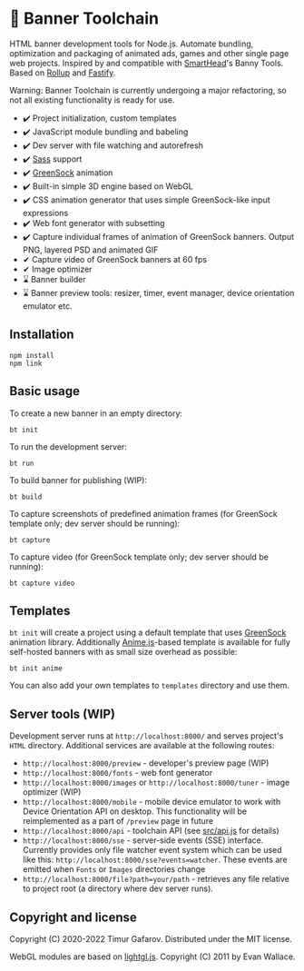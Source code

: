# 🧰 Banner Toolchain
HTML banner development tools for Node.js. Automate bundling, optimization and packaging of animated ads, games and other single page web projects. Inspired by and compatible with [SmartHead](https://github.com/smarthead)'s Banny Tools. Based on [Rollup](https://rollupjs.org/) and [Fastify](https://www.fastify.io/).

Warning: Banner Toolchain is currently undergoing a major refactoring, so not all existing functionality is ready for use.

* ✔️ Project initialization, custom templates
* ✔️ JavaScript module bundling and babeling
* ✔️ Dev server with file watching and autorefresh
* ✔️ [Sass](https://sass-lang.com/) support
* ✔️ [GreenSock](https://greensock.com/) animation
* ✔️ Built-in simple 3D engine based on WebGL
* ✔️ CSS animation generator that uses simple GreenSock-like input expressions
* ✔️ Web font generator with subsetting
* ✔️ Capture individual frames of animation of GreenSock banners. Output PNG, layered PSD and animated GIF
* ️✔ Capture video of GreenSock banners at 60 fps
* ✔ Image optimizer
* ⌛ Banner builder
* ⌛ Banner preview tools: resizer, timer, event manager, device orientation emulator etc.

## Installation
```
npm install
npm link
```

## Basic usage
To create a new banner in an empty directory:

`bt init`

To run the development server:

`bt run`

To build banner for publishing (WIP):

`bt build`

To capture screenshots of predefined animation frames (for GreenSock template only; dev server should be running):

`bt capture`

To capture video (for GreenSock template only; dev server should be running):

`bt capture video`

## Templates
`bt init` will create a project using a default template that uses [GreenSock](https://greensock.com/) animation library. Additionally [Anime.js](https://animejs.com/)-based template is available for fully self-hosted banners with as small size overhead as possible:

`bt init anime`

You can also add your own templates to `templates` directory and use them.

## Server tools (WIP)
Development server runs at `http://localhost:8000/` and serves project's `HTML` directory. Additional services are available at the following routes:
* `http://localhost:8000/preview` - developer's preview page (WIP)
* `http://localhost:8000/fonts` - web font generator
* `http://localhost:8000/images` or `http://localhost:8000/tuner` - image optimizer (WIP)
* `http://localhost:8000/mobile` - mobile device emulator to work with Device Orientation API on desktop. This functionality will be reimplemented as a part of `/preview` page in future
* `http://localhost:8000/api` - toolchain API (see [src/api.js](https://github.com/gecko0307/bt/blob/master/src/api.js) for details)
* `http://localhost:8000/sse` - server-side events (SSE) interface. Currently provides only file watcher event system which can be used like this: `http://localhost:8000/sse?events=watcher`. These events are emitted when `Fonts` or `Images` directories change
* `http://localhost:8000/file?path=your/path` - retrieves any file relative to project root (a directory where dev server runs).

## Copyright and license
Copyright (C) 2020-2022 Timur Gafarov. Distributed under the MIT license.

WebGL modules are based on [lightgl.js](https://github.com/evanw/lightgl.js). Copyright (C) 2011 by Evan Wallace.
